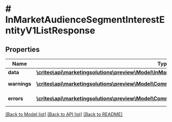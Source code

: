 # # InMarketAudienceSegmentInterestEntityV1ListResponse

## Properties

Name | Type | Description | Notes
------------ | ------------- | ------------- | -------------
**data** | [**\criteo\api\marketingsolutions\preview\Model\InMarketAudienceSegmentInterestEntityV1Resource[]**](InMarketAudienceSegmentInterestEntityV1Resource.md) |  | [optional]
**warnings** | [**\criteo\api\marketingsolutions\preview\Model\CommonProblem[]**](CommonProblem.md) |  | [optional] [readonly]
**errors** | [**\criteo\api\marketingsolutions\preview\Model\CommonProblem[]**](CommonProblem.md) |  | [optional] [readonly]

[[Back to Model list]](../../README.md#models) [[Back to API list]](../../README.md#endpoints) [[Back to README]](../../README.md)
